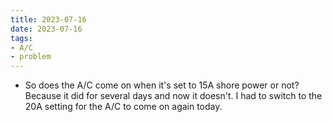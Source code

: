 ```yaml
---
title: 2023-07-16
date: 2023-07-16
tags:
- A/C
- problem
---
```

- So does the A/C come on when it's set to 15A shore power or not? Because it did for several days and now it doesn't. I had to switch to the 20A setting for the A/C to come on again today.